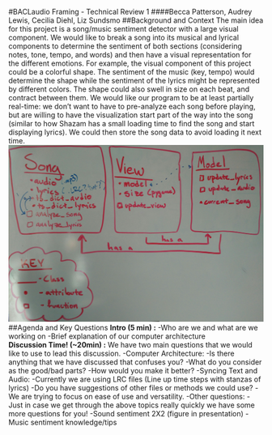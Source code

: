 #BACLaudio Framing - Technical Review 1
####Becca Patterson, Audrey Lewis, Cecilia Diehl, Liz Sundsmo
##Background and Context
The main idea for this project is a song/music sentiment detector with a large visual component. We would like to break a song into its musical and lyrical components to determine the sentiment of both sections (considering notes, tone, tempo, and words) and then have a visual representation for the different emotions. For example, the visual component of this project could be a colorful shape. The sentiment of the music (key, tempo) would determine the shape while the sentiment of the lyrics might be represented by different colors. The shape could also swell in size on each beat, and contract between them.
We would like our program to be at least partially real-time: we don’t want to have to pre-analyze each song before playing, but are willing to have the visualization start part of the way into the song (similar to how Shazam has a small loading time to find the song and start displaying lyrics). We could then store the song data to avoid loading it next time.
![Image of UML](https://raw.githubusercontent.com/audreywl/baclaudio/master/UML1.jpg)
##Agenda and Key Questions
**Intro (5 min) :** 
-Who are we and what are we working on
-Brief explanation of our computer architecture  
**Discussion Time! (~20min) :**
We have two main questions that we would like to use to lead this discussion.
-Computer Architecture:
  -Is there anything that we have discussed that confuses you?
  -What do you consider as the good/bad parts?
  -How would you make it better?
-Syncing Text and Audio:
  -Currently we are using LRC files (Line up time steps with stanzas of lyrics) 
  -Do you have suggestions of other files or methods we could use?
  -We are trying to focus on ease of use and versatility.
-Other questions:
  -Just in case we get through the above topics really quickly we have some more questions for you! 
  -Sound sentiment 2X2 (figure in presentation)
  -Music sentiment knowledge/tips
